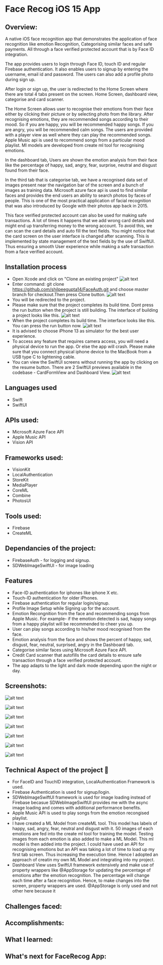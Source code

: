 # Face Recog iOS 15 App
 	            
## Overview:
A native iOS face recognition app that demonstrates the application of face recognition 
like emotion Recognition, Categorising similar faces and safe payments. All through a 
face verified protected account that is by Face ID integration. 

The app provides users to login through Face ID, touch ID and regular Firebase authentication.
It also enables users to signup by entering the username, email id and password. The users can
also add a profile photo during sign up. 

After login or sign up, the user is redirected to the Home Screen where there are 
total 4 tabs present on the screen. Home Screen, dashboard view, categorise and card scanner. 

The Home Screen allows user to recognise their emotions from their face either by 
clicking their picture or by selecting photo from the library. 
After recognising emotions, they are recommended songs according to their mood.
So if you are happy, you will be recommended happy songs. 
If you are angry, you will be recommended calm songs.
The users are provided with a player view as well where they can play the recommended songs.
Apple Music api is used to recommend songs from a particular mood playlist.
Ml models are developed from create ml tool for recognising emotions. 

In the dashboard tab, Users are shown the emotion analysis from their face 
like the percentage of happy, sad, angry, fear, surprise, neutral and disgust
found from their face.

In the third tab that is categorise tab, we have a recognised data set of images 
present near the navigation bar of the screen and a bunch of images as training data.
Microsoft azure face api is used to find similar faces and provides the end users an 
ability to search photos by faces of people. This is one of the most practical 
application of facial recognition that was also introduced by Google with their 
photos app back in 2015. 

This face verified protected account can also be used for making safe transactions.
A lot of times it happens that we add wrong card details and might end up 
transferring money to the wrong account. To avoid this, we can scan the card
details and auto fill the text fields. You might notice that the card screen 
on the user interface is changed after scanning. 
This is implemented by state management of the text fields by the use of SwiftUI. 
Thus ensuring a smooth User experience while making a safe transaction from a face verified account. 

## Installation process
  - Open Xcode and click on "Clone an existing project"
  ![alt text](https://github.com/shilpeegupta14/images/blob/main/Screenshot%202022-05-31%20at%207.03.38%20PM.png?raw=true)
  - Enter command: git clone https://github.com/shilpeegupta14/FaceAuth.git and choose master branch for checkout.Then press Clone button.
  ![alt text](https://github.com/shilpeegupta14/images/blob/main/Screenshot%202022-05-31%20at%207.02.22%20PM.png?raw=true)
  - You will be redirected to the project. 
  - Please make sure that the project completes its build time. Dont press the run button when the project is still building. The interface of building a project looks like this. 
  ![alt text](https://github.com/shilpeegupta14/images/blob/main/Screenshot%202022-05-29%20at%202.17.46%20PM.png?raw=true)
  - When the project completes its build time. The interface looks like this. You can press the run button now.
  ![alt text](https://github.com/shilpeegupta14/images/blob/main/Screenshot%202022-05-31%20at%207.09.31%20PM.png?raw=true)
  - It is advised to choose iPhone 13 as simulator for the best user experience.
  - To access any feature that requires camera access, you will need a physical device to run the app.
   Or else the app will crash. Please make sure that you connect physical iphone device to the MacBook from a 
   USB type C to lightening cable.
  - You can view the SwiftUI screens without running the app by clicking on the resume button. There are 2 SwiftUI previews available
   in the codebase - CardFormView and Dashboard View.
   ![alt text](https://github.com/shilpeegupta14/images/blob/main/Screenshot%202022-05-31%20at%208.09.18%20PM.png?raw=true)
    
## Languages used
 - Swift
 - SwiftUI
 
## APIs used:
 - Microsoft Azure Face API
 - Apple Music API
 - Vision API 
 
## Frameworks used:
 - VisionKit 
 - LocalAuthentication
 - StoreKit
 - MediaPlayer
 - CoreML
 - Combine
 - PhotosUI
 
## Tools used:
 - Firebase 
 - CreateML

## Dependancies of the project:
- FirebaseAuth - for logging and signup.
- SDWebImageSwiftUI - for image loading

## Features 
- Face-ID authentication for iphones like iphone X etc.
- Touch-ID authentication for older iPhones.
- Firebase authentication for regular login/signup.
- Profile Image Setup while Signing up for the account. 
- Emotion Recongnition from the face and recommending songs from Apple Music. 
  For example- if the emotion detected is sad, happy songs from
  a happy playlist will be recommended to cheer you up. 
- User can play songs according to his/her mood recognised from
  the face.
- Emotion analysis from the face and shows the percent of happy, 
  sad, disgust, fear, neutral, surprised, angry in the Dashboard tab.
- Categorise similar faces using Microsoft Azure Face API. 
- Credit Card scanner that autofills the card details to ensure
  safe transaction through a face verified protected account.
- The app adapts to the light and dark mode depending upon the night or day. 

## Screenshots:
![alt text](https://github.com/shilpeegupta14/images/blob/main/Screenshot%202022-05-29%20at%208.51.12%20PM.png?raw=true)

![alt text](https://github.com/shilpeegupta14/images/blob/main/Screenshot%202022-05-29%20at%208.51.02%20PM.png?raw=true)

![alt text](https://github.com/shilpeegupta14/images/blob/main/Screenshot%202022-05-29%20at%205.12.46%20PM.png?raw=true)

![alt text](https://github.com/shilpeegupta14/images/blob/main/Screenshot%202022-05-29%20at%208.38.44%20PM.png?raw=true)

![alt text](https://github.com/shilpeegupta14/images/blob/main/Screenshot%202022-05-29%20at%208.41.28%20PM.png?raw=true)

![alt text](https://github.com/shilpeegupta14/images/blob/main/Screenshot%202022-05-29%20at%208.42.24%20PM.png?raw=true)

![alt text](https://github.com/shilpeegupta14/images/blob/main/Screenshot%202022-05-29%20at%208.59.27%20PM.png?raw=true)


## Technical Aspect of the project 💪
- For FaceID and TouchID integration, LocalAuthentication Framework is used.
- Firebase Authentication is used for signup/login.
- SDWebImageSwiftUI framework is used for image loading instead of Firebase becasue SDWebImageSwiftUI provides me 
 with the async image loading and comes with additional performance benefits. 
- Apple Music API is used to play songs from the emotion recongised playlist.
- I have created a ML Model from createML tool. This model has labels of happy, sad, angry, fear, neutral and disgust with it. 
  50 images of each emotions are fed into the create ml tool for training the model. Testing images from each emotion is also added
  to make a ML Model. This ml model is then added into the project. I could have used an API for recognising emotions but an API was
  taking a lot of time to load up my first tab screen. Thus increasing the execution time. Hence I adopted an approach of creatin my own 
  ML Model and integrating into my project.
- Dashboard View uses SwiftUI framework extensively and make use of property wrappers like @AppStorage for updating the percentage of 
  emotions after the emotion recognition. The percentage will change each time after a face recognition. Hence, to make changes into the screen,
  property wrappers are used. @AppStorage is only used and not other here because it 

## Challenges faced:

## Accomplishments:

## What I learned:

## What's next for FaceRecog App:
